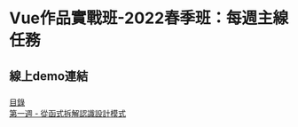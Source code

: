 # Vue作品實戰班-2022春季班：每週主線任務
## 線上demo連結
###
  [目錄]( http://chiayinin.com/vue3Task/) <br>
  [第一週 - 從函式拆解認識設計模式]( http://chiayinin.com/vue3Task/week001/index.html)
